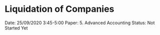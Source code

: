 # Liquidation of Companies

Date: 25/09/2020 3:45-5:00
Paper: 5. Advanced Accounting
Status: Not Started Yet
